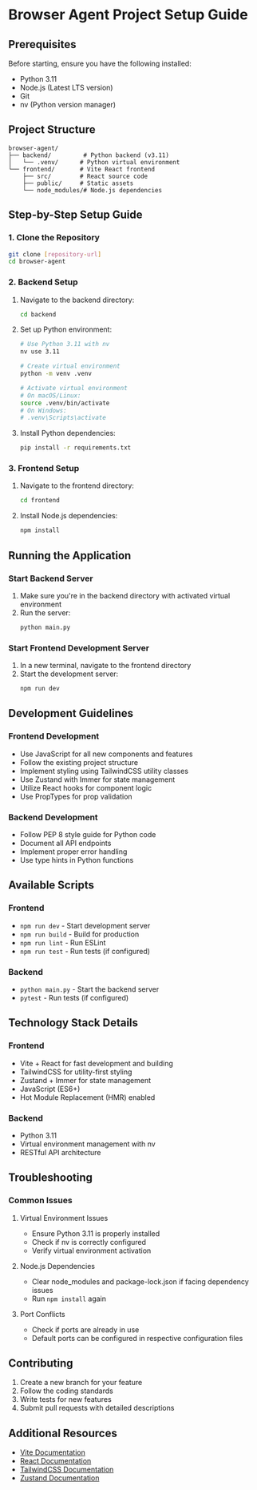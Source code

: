 # Browser Agent Project Setup Guide

## Prerequisites

Before starting, ensure you have the following installed:
- Python 3.11
- Node.js (Latest LTS version)
- Git
- nv (Python version manager)

## Project Structure

```
browser-agent/
├── backend/         # Python backend (v3.11)
│   └── .venv/      # Python virtual environment
└── frontend/       # Vite React frontend
    ├── src/        # React source code
    ├── public/     # Static assets
    └── node_modules/# Node.js dependencies
```

## Step-by-Step Setup Guide

### 1. Clone the Repository

```bash
git clone [repository-url]
cd browser-agent
```

### 2. Backend Setup

1. Navigate to the backend directory:
   ```bash
   cd backend
   ```

2. Set up Python environment:
   ```bash
   # Use Python 3.11 with nv
   nv use 3.11
   
   # Create virtual environment
   python -m venv .venv
   
   # Activate virtual environment
   # On macOS/Linux:
   source .venv/bin/activate
   # On Windows:
   # .venv\Scripts\activate
   ```

3. Install Python dependencies:
   ```bash
   pip install -r requirements.txt
   ```

### 3. Frontend Setup

1. Navigate to the frontend directory:
   ```bash
   cd frontend
   ```

2. Install Node.js dependencies:
   ```bash
   npm install
   ```

## Running the Application

### Start Backend Server

1. Make sure you're in the backend directory with activated virtual environment
2. Run the server:
   ```bash
   python main.py
   ```

### Start Frontend Development Server

1. In a new terminal, navigate to the frontend directory
2. Start the development server:
   ```bash
   npm run dev
   ```

## Development Guidelines

### Frontend Development

- Use JavaScript for all new components and features
- Follow the existing project structure
- Implement styling using TailwindCSS utility classes
- Use Zustand with Immer for state management
- Utilize React hooks for component logic
- Use PropTypes for prop validation

### Backend Development

- Follow PEP 8 style guide for Python code
- Document all API endpoints
- Implement proper error handling
- Use type hints in Python functions

## Available Scripts

### Frontend

- `npm run dev` - Start development server
- `npm run build` - Build for production
- `npm run lint` - Run ESLint
- `npm run test` - Run tests (if configured)

### Backend

- `python main.py` - Start the backend server
- `pytest` - Run tests (if configured)

## Technology Stack Details

### Frontend
- Vite + React for fast development and building
- TailwindCSS for utility-first styling
- Zustand + Immer for state management
- JavaScript (ES6+)
- Hot Module Replacement (HMR) enabled

### Backend
- Python 3.11
- Virtual environment management with nv
- RESTful API architecture

## Troubleshooting

### Common Issues

1. Virtual Environment Issues
   - Ensure Python 3.11 is properly installed
   - Check if nv is correctly configured
   - Verify virtual environment activation

2. Node.js Dependencies
   - Clear node_modules and package-lock.json if facing dependency issues
   - Run `npm install` again

3. Port Conflicts
   - Check if ports are already in use
   - Default ports can be configured in respective configuration files

## Contributing

1. Create a new branch for your feature
2. Follow the coding standards
3. Write tests for new features
4. Submit pull requests with detailed descriptions

## Additional Resources

- [Vite Documentation](https://vitejs.dev/)
- [React Documentation](https://react.dev/)
- [TailwindCSS Documentation](https://tailwindcss.com/)
- [Zustand Documentation](https://github.com/pmndrs/zustand)
